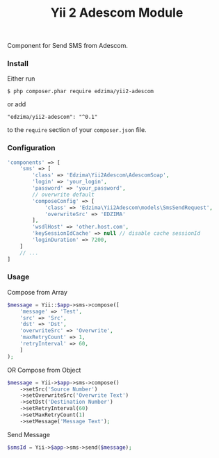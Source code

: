 <p align="center">
    <h1 align="center">Yii 2 Adescom Module</h1>
    <br>
</p>

Component for Send SMS from Adescom.

### Install

Either run

```
$ php composer.phar require edzima/yii2-adescom
```

or add

```
"edzima/yii2-adescom": "^0.1"
```

to the ```require``` section of your `composer.json` file.

### Configuration

```php
'components' => [
    'sms' => [
        'class' => 'Edzima\Yii2Adescom\AdescomSoap',
        'login' => 'your_login',
        'password' => 'your_password',
        // overwrite default 
        'composeConfig' => [
            'class' => 'Edzima\Yii2Adescom\models\SmsSendRequest',
            'overwriteSrc' => 'EDZIMA'
        ],   
        'wsdlHost' => 'other.host.com',
        'keySessionIdCache' => null // disable cache sessionId
        'loginDuration' => 7200,
    ]
    // ...
]
```

### Usage

Compose from Array

```php
$message = Yii::$app->sms->compose([
	'message' => 'Test',
	'src' => 'Src',
	'dst' => 'Dst',
	'overwriteSrc' => 'Overwrite',
	'maxRetryCount' => 1,
	'retryInterval' => 60,
	]
);
```

OR Compose from Object

```php
$message = Yii->$app->sms->compose()
    ->setSrc('Source Number')
    ->setOverwriteSrc('Overwrite Text')
    ->setDst('Destination Number')
    ->setRetryInterval(60)
    ->setMaxRetryCount(1)
    ->setMessage('Message Text');
```

Send Message

```php
$smsId = Yii->$app->sms->send($message);
```
